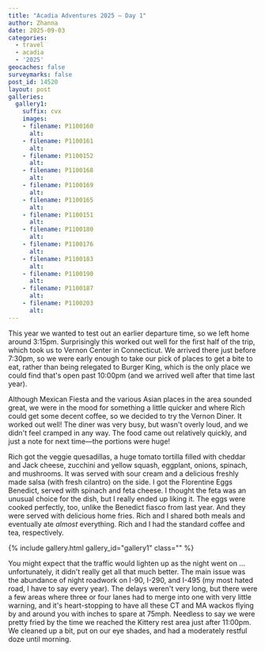 ```yaml
---
title: "Acadia Adventures 2025 – Day 1"
author: Zhanna
date: 2025-09-03
categories: 
  - travel
  - acadia
  - '2025'
geocaches: false
surveymarks: false
post_id: 14520
layout: post
galleries:
  gallery1:
    suffix: cvx
    images:
    - filename: P1100160
      alt:     
    - filename: P1100161
      alt:   
    - filename: P1100152
      alt:    
    - filename: P1100168
      alt:  
    - filename: P1100169
      alt:       
    - filename: P1100165
      alt:    
    - filename: P1100151
      alt:        
    - filename: P1100180
      alt:    
    - filename: P1100176
      alt:   
    - filename: P1100183
      alt:       
    - filename: P1100190
      alt:   
    - filename: P1100187
      alt:                                    
    - filename: P1100203
      alt: 
---
```


This year we wanted to test out an earlier departure time, so we left home around 3:15pm. Surprisingly this worked out well for the first half of the trip, which took us to Vernon Center in Connecticut. We arrived there just before 7:30pm, so we were early enough to take our pick of places to get a bite to eat, rather than being relegated to Burger King, which is the only place we could find that's open past 10:00pm (and we arrived well after that time last year). 

Although Mexican Fiesta and the various Asian places in the area sounded great, we were in the mood for something a little quicker and where Rich could get some decent coffee, so we decided to try the Vernon Diner. It worked out well! The diner was very busy, but wasn't overly loud, and we didn't feel cramped in any way. The food came out relatively quickly, and just a note for next time—the portions were huge! 

Rich got the veggie quesadillas, a huge tomato tortilla filled with cheddar and Jack cheese, zucchini and yellow squash, eggplant, onions, spinach, and mushrooms. It was served with sour cream and a delicious freshly made salsa (with fresh cilantro) on the side. I got the Florentine Eggs Benedict, served with spinach and feta cheese. I thought the feta was an unusual choice for the dish, but I really ended up liking it. The eggs were cooked perfectly, too, unlike the Benedict fiasco from last year. And they were served with delicious home fries. Rich and I shared both meals and eventually ate _almost_ everything. Rich and I had the standard coffee and tea, respectively.

{% include gallery.html gallery_id="gallery1" class="" %}

You might expect that the traffic would lighten up as the night went on ... unfortunately, it didn't really get all that much better. The main issue was the abundance of night roadwork on I-90, I-290, and I-495 (my most hated road, I have to say every year). The delays weren't very long, but there were a few areas where three or four lanes had to merge into one with very little warning, and it's heart-stopping to have all these CT and MA wackos flying by and around you with inches to spare at 75mph. Needless to say we were pretty fried by the time we reached the Kittery rest area just after 11:00pm. We cleaned up a bit, put on our eye shades, and had a moderately restful doze until morning.
